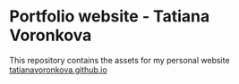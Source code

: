 # Portfolio website - Tatiana Voronkova

This repository contains the assets for my personal website [tatianavoronkova.github.io](tatianavoronkova.github.io/)
